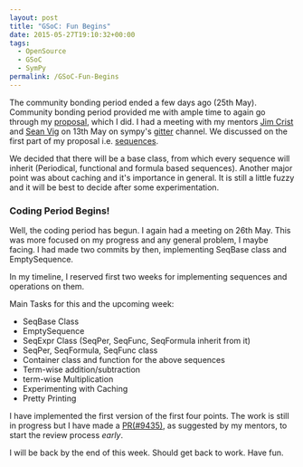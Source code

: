 ```yaml
---
layout: post
title: "GSoC: Fun Begins"
date: 2015-05-27T19:10:32+00:00
tags:
  - OpenSource
  - GSoC
  - SymPy
permalink: /GSoC-Fun-Begins
---
```


The community bonding period ended a few days ago (25th May). Community bonding period provided me with ample time to again go through my [proposal](https://github.com/sympy/sympy/wiki/GSoC-2015-Application-Sartaj-Singh:-Improving-the-series-package-and-limits-in-SymPy), which I did.
I had a meeting with my mentors [Jim Crist](http://github.com/jcrist) and [Sean Vig](http://github.com/flacjacket) on 13th May on
sympy's [gitter](http://gitter.im/sympy/sympy) channel. We discussed on the first part of my proposal i.e. [sequences](https://github.com/sympy/sympy/wiki/GSoC-2015-Application-Sartaj-Singh:-Improving-the-series-package-and-limits-in-SymPy).

<!-- excerpt -->
We decided that there will be a base class, from which every sequence will inherit (Periodical, functional and formula based sequences).
Another major point was about caching and it's importance in general. It is still a little fuzzy and it will be best to decide after some experimentation.

### Coding Period Begins!

Well, the coding period has begun. I again had a meeting on 26th May. This was more focused on my progress and any general problem, I maybe facing.
I had made two commits by then, implementing SeqBase class and EmptySequence.

In my timeline, I reserved first two weeks for implementing sequences and operations on them.

Main Tasks for this and the upcoming week:

* SeqBase Class
* EmptySequence
* SeqExpr Class (SeqPer, SeqFunc, SeqFormula inherit from it)
* SeqPer, SeqFormula, SeqFunc class
* Container class and function for the above sequences
* Term-wise addition/subtraction
* term-wise Multiplication
* Experimenting with Caching
* Pretty Printing

I have implemented the first version of the first four points. The work is still in progress but I have made a
[PR(#9435)](http://github.com/sympy/sympy/pull/9435), as suggested by my mentors, to start the review process *early*.

I will be back by the end of this week. Should get back to work. Have fun.
